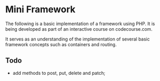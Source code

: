 # Mini Framework

The following is a basic implementation of a framework using PHP. It is being developed as part of
an interactive course on codecourse.com.

It serves as an understanding of the implementation of several basic framework concepts such as 
containers and routing.

## Todo
- add methods to post, put, delete and patch;
